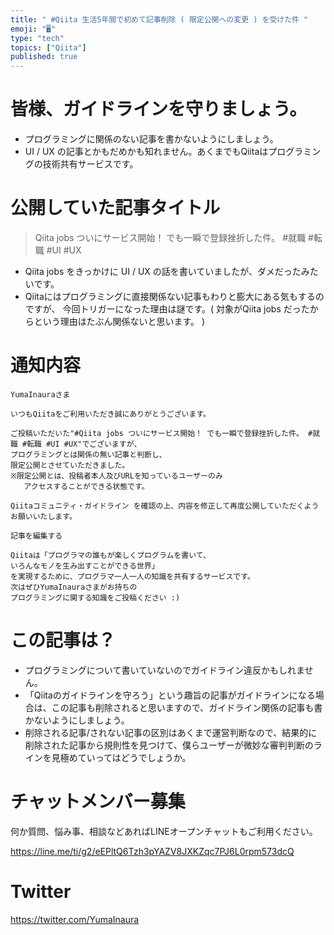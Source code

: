 ```yaml
---
title: " #Qiita 生活5年間で初めて記事削除 ( 限定公開への変更 ) を受けた件 "
emoji: "🖥"
type: "tech"
topics: ["Qiita"]
published: true
---
```


# 皆様、ガイドラインを守りましょう。

- プログラミングに関係のない記事を書かないようにしましょう。
- UI / UX の記事とかもだめかも知れません。あくまでもQiitaはプログラミングの技術共有サービスです。


# 公開していた記事タイトル

>Qiita jobs ついにサービス開始！ でも一瞬で登録挫折した件。 #就職 #転職 #UI #UX

- Qiita jobs をきっかけに UI / UX の話を書いていましたが、ダメだったみたいです。
- Qiitaにはプログラミングに直接関係ない記事もわりと膨大にある気もするのですが、 今回トリガーになった理由は謎です。( 対象がQiita jobs だったからという理由はたぶん関係ないと思います。 )

# 通知内容

```
YumaInauraさま

いつもQiitaをご利用いただき誠にありがとうございます。

ご投稿いただいた"#Qiita jobs ついにサービス開始！ でも一瞬で登録挫折した件。 #就職 #転職 #UI #UX"でございますが、
プログラミングとは関係の無い記事と判断し、
限定公開とさせていただきました。
※限定公開とは、投稿者本人及びURLを知っているユーザーのみ
   アクセスすることができる状態です。

Qiitaコミュニティ・ガイドライン を確認の上、内容を修正して再度公開していただくようお願いいたします。

記事を編集する

Qiitaは「プログラマの誰もが楽しくプログラムを書いて、
いろんなモノを生み出すことができる世界」
を実現するために、プログラマ一人一人の知識を共有するサービスです。
次はぜひYumaInauraさまがお持ちの
プログラミングに関する知識をご投稿ください :)
```

# この記事は？

- プログラミングについて書いていないのでガイドライン違反かもしれません。
- 「Qiitaのガイドラインを守ろう」という趣旨の記事がガイドラインになる場合は、この記事も削除されると思いますので、ガイドライン関係の記事も書かないようにしましょう。
- 削除される記事/されない記事の区別はあくまで運営判断なので、結果的に削除された記事から規則性を見つけて、僕らユーザーが微妙な審判判断のラインを見極めていってはどうでしょうか。









<!-- Update From Qiita API -->

# チャットメンバー募集


何か質問、悩み事、相談などあればLINEオープンチャットもご利用ください。

https://line.me/ti/g2/eEPltQ6Tzh3pYAZV8JXKZqc7PJ6L0rpm573dcQ





# Twitter


https://twitter.com/YumaInaura


<!-- Update From Qiita API -->


